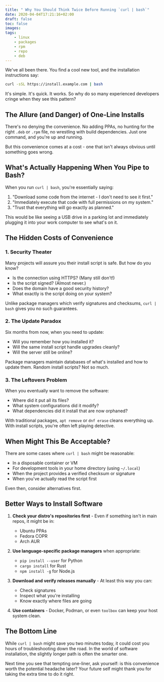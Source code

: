 ```yaml
---
title: " Why You Should Think Twice Before Running `curl | bash`"
date: 2020-04-04T17:21:16+02:00
draft: false 
toc: false
images:
tags:
    - linux
    - packages
    - rpm
    - repo
    - deb
---
```


We've all been there. You find a cool new tool, and the installation instructions say:

```bash
curl -sSL https://install.example.com | bash
```

It's simple. It's quick. It works. So why do so many experienced developers cringe when they see this pattern?

## The Allure (and Danger) of One-Line Installs

There's no denying the convenience. No adding PPAs, no hunting for the right `.deb` or `.rpm` file, no wrestling with build dependencies. Just one command, and you're up and running.

But this convenience comes at a cost - one that isn't always obvious until something goes wrong.

## What's Actually Happening When You Pipe to Bash?

When you run `curl | bash`, you're essentially saying:

1. "Download some code from the internet - I don't need to see it first."
2. "Immediately execute that code with full permissions on my system."
3. "Trust that everything will go exactly as planned."

This would be like seeing a USB drive in a parking lot and immediately plugging it into your work computer to see what's on it.

## The Hidden Costs of Convenience

### 1. Security Theater

Many projects will assure you their install script is safe. But how do you know?

- Is the connection using HTTPS? (Many still don't!)
- Is the script signed? (Almost never.)
- Does the domain have a good security history?
- What exactly is the script doing on your system?

Unlike package managers which verify signatures and checksums, `curl | bash` gives you no such guarantees.

### 2. The Update Paradox

Six months from now, when you need to update:

- Will you remember how you installed it?
- Will the same install script handle upgrades cleanly?
- Will the server still be online?

Package managers maintain databases of what's installed and how to update them. Random install scripts? Not so much.

### 3. The Leftovers Problem

When you eventually want to remove the software:

- Where did it put all its files?
- What system configurations did it modify?
- What dependencies did it install that are now orphaned?

With traditional packages, `apt remove` or `dnf erase` cleans everything up. With install scripts, you're often left playing detective.

## When Might This Be Acceptable?

There are some cases where `curl | bash` might be reasonable:

- In a disposable container or VM
- For development tools in your home directory (using `~/.local`)
- When the project provides a verified checksum or signature
- When you've actually read the script first

Even then, consider alternatives first.

## Better Ways to Install Software

1. **Check your distro's repositories first** - Even if something isn't in main repos, it might be in:
   - Ubuntu PPAs
   - Fedora COPR
   - Arch AUR

2. **Use language-specific package managers** when appropriate:
   - `pip install --user` for Python
   - `cargo install` for Rust
   - `npm install -g` for Node.js

3. **Download and verify releases manually** - At least this way you can:
   - Check signatures
   - Inspect what you're installing
   - Know exactly where files are going

4. **Use containers** - Docker, Podman, or even `toolbox` can keep your host system clean.

## The Bottom Line

While `curl | bash` might save you two minutes today, it could cost you hours of troubleshooting down the road. In the world of software installation, the slightly longer path is often the smarter one.

Next time you see that tempting one-liner, ask yourself: is this convenience worth the potential headache later? Your future self might thank you for taking the extra time to do it right.
